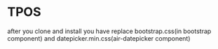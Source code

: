 # TPOS
after you clone and install you have replace bootstrap.css(in bootstrap component) and datepicker.min.css(air-datepicker component) 